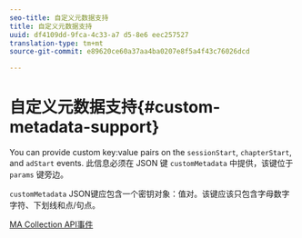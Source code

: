 ```yaml
---
seo-title: 自定义元数据支持
title: 自定义元数据支持
uuid: df4109dd-9fca-4c33-a7 d5-8e6 eec257527
translation-type: tm+mt
source-git-commit: e89620ce60a37aa4ba0207e8f5a4f43c76026dcd

---
```



# 自定义元数据支持{#custom-metadata-support}

You can provide custom key:value pairs on the `sessionStart`, `chapterStart`, and `adStart` events. 此信息必须在 JSON 键 `customMetadata` 中提供，该键位于 `params` 键旁边。

`customMetadata` JSON键应包含一个密钥对象：值对。该键应该只包含字母数字字符、下划线和点/句点。

[MA Collection API事件](/help/media-collection-api/mc-api-ref/mc-api-events-req.md)

